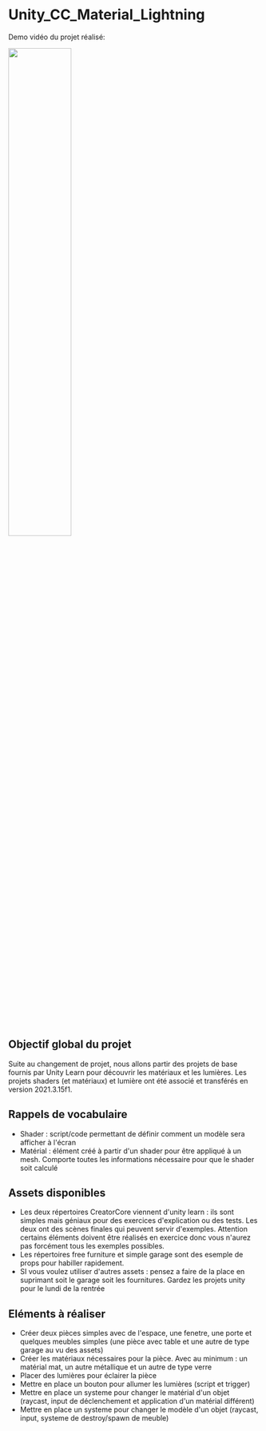 # Unity_CC_Material_Lightning

Demo vidéo du projet réalisé:

[<img src="https://i3.ytimg.com/vi/kac4M9Gd7gg/hqdefault.jpg" width="50%">](https://www.youtube.com/watch?v=kac4M9Gd7gg "Demo vidéo")

## Objectif global du projet

Suite au changement de projet, nous allons partir des projets de base fournis par Unity Learn pour découvrir les matériaux et les lumières.
Les projets shaders (et matériaux) et lumière ont été associé et transférés en version 2021.3.15f1.

## Rappels de vocabulaire 

- Shader : script/code permettant de définir comment un modèle sera afficher à l'écran
- Matérial : élément créé à partir d'un shader pour être appliqué à un mesh. Comporte toutes les informations nécessaire pour que le shader soit calculé

## Assets disponibles

- Les deux répertoires CreatorCore viennent d'unity learn : ils sont simples mais géniaux pour des exercices d'explication ou des tests. Les deux ont des scènes finales qui peuvent servir d'exemples. Attention certains éléments doivent être réalisés en exercice donc vous n'aurez pas forcément tous les exemples possibles.
- Les  répertoires free furniture et simple garage sont des esemple de props pour habiller rapidement.
- SI vous voulez utiliser d'autres assets : pensez a faire de la place en suprimant soit le garage soit les fournitures. Gardez les projets unity pour le lundi de la rentrée 

## Eléments à réaliser

- Créer deux pièces simples avec de l'espace, une fenetre, une porte et quelques meubles simples (une pièce avec table et une autre de type garage au vu des assets)
- Créer les matériaux nécessaires pour la pièce. Avec au minimum : un matérial mat, un autre métallique et un autre de type verre
- Placer des lumières pour éclairer la pièce
- Mettre en place un bouton pour allumer les lumières (script et trigger)
- Mettre en place un systeme pour changer le matérial d'un objet (raycast, input de déclenchement et application d'un matérial différent)
- Mettre en place un systeme pour changer le modèle d'un objet (raycast, input, systeme de destroy/spawn de meuble)

